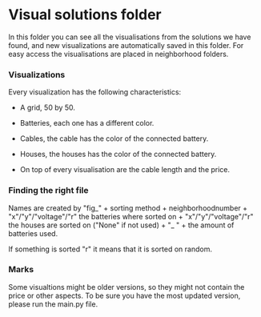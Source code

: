 # Visual solutions folder

In this folder you can see all the visualisations from the solutions we have found, and new visualizations are automatically saved in this folder.
For easy access the visualisations are placed in neighborhood folders.

### Visualizations

Every visualization has the following characteristics:
* A grid, 50 by 50.
* Batteries, each one has a different color.
* Cables, the cable has the color of the connected battery.
* Houses, the houses has the color of the connected battery.

* On top of every visualisation are the cable length and the price.

### Finding the right file

Names are created by "fig_" + sorting method + neighborhoodnumber + "x"/"y"/"voltage"/"r" the batteries where sorted on + "x"/"y"/"voltage"/"r" the houses are sorted on ("None" if not used) + "_ " + the amount of batteries used.

If something is sorted "r" it means that it is sorted on random. 

### Marks

Some visualtions might be older versions, so they might not contain the price or other aspects. To be sure you have the most updated version, please run the main.py file.
